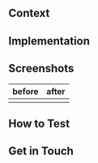 ## Context

<!-- Brief description of WHAT you’re doing and WHY. -->

## Implementation

<!--

Some description of HOW you achieved it. Perhaps give a high level description of the program flow. Did you need to refactor something? What tradeoffs did you take? Are there things in here which you’d particularly like people to pay close attention to?

-->

## Screenshots

| before | after |
| ------ | ----- |
|        |       |

## How to Test

<!--

A straightforward scenario of how to test your changes will help reviewers that are not familiar with the part of the code that you are changing but want to see it in action. This section can include a description or step-by-step instructions of how to get to the state of v2 that your change affects.

A "How To Test" section can look something like this:

- Sign in with a user with tracks
- Activate `show_awesome_cat_gifs` feature (add `?feature.show_awesome_cat_gifs=1` to your URL)
- You should see a GIF with cats dancing

-->

## Get in Touch

<!-- We'd love to have a way to chat with you about your changes if necessary. If you're in the [Kodely Discord](https://discord.gg/C2g3XjU56S), please share your handle here. -->
